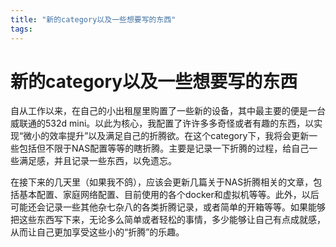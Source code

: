 ```yaml
---
title: "新的category以及一些想要写的东西"
tags: 
---
```


# 新的category以及一些想要写的东西

<!--more-->

自从工作以来，在自己的小出租屋里购置了一些新的设备，其中最主要的便是一台威联通的532d mini。以此为核心，我配置了许许多多奇怪或者有趣的东西，以实现“微小的效率提升”以及满足自己的折腾欲。在这个category下，我将会更新一些包括但不限于NAS配置等等的瞎折腾。主要是记录一下折腾的过程，给自己一些满足感，并且记录一些东西，以免遗忘。

在接下来的几天里（如果我不鸽），应该会更新几篇关于NAS折腾相关的文章，包括基本配置、家庭网络配置、目前使用的各个docker和虚拟机等等。此外，以后可能还会记录一些其他杂七杂八的各类折腾记录，或者简单的开箱等等。如果能够把这些东西写下来，无论多么简单或者轻松的事情，多少能够让自己有点成就感，从而让自己更加享受这些小的“折腾”的乐趣。